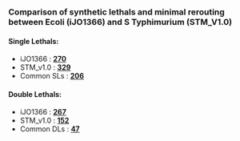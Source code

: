 ### Comparison of synthetic lethals and minimal rerouting between Ecoli (iJO1366) and S Typhimurium (STM_V1.0)

#### Single Lethals: 
* iJO1366 : [**270**](https://github.com/RamanLab/minRerouting/blob/master/iJO-STM/Jsl_iJO.md) 
* STM_v1.0 : [**329**](https://github.com/RamanLab/minRerouting/blob/master/iJO-STM/Jsl_STM.md)
* Common SLs : [**206**](https://github.com/RamanLab/minRerouting/blob/master/iJO-STM/CommonJsl.md)

#### Double Lethals: 
* iJO1366 : [**267**](https://github.com/RamanLab/minRerouting/blob/master/iJO-STM/Jdl_iJO.md)  
* STM_v1.0 : [**152**](https://github.com/RamanLab/minRerouting/blob/master/iJO-STM/Jdl_STM.md) 
* Common DLs : [**47**](https://github.com/RamanLab/minRerouting/blob/master/iJO-STM/CommonJdl.md) 


